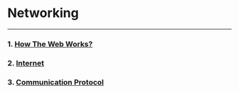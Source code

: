 # Networking
---

### 1. [How The Web Works?](https://github.com/Dhanarajb/Networking/blob/main/How%20Web%20Works.md)
### 2. [Internet](https://github.com/Dhanarajb/Networking/blob/main/Internet.md)
### 3. [Communication Protocol](https://github.com/Dhanarajb/Networking/blob/main/Communication%20Protocols.md)
